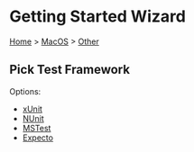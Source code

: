 <!--
GENERATED FILE - DO NOT EDIT
This file was generated by [MarkdownSnippets](https://github.com/SimonCropp/MarkdownSnippets).
Source File: /docs/mdsource/wiz/MacOS_Other.source.md
To change this file edit the source file and then run MarkdownSnippets.
-->

# Getting Started Wizard

[Home](/docs/wiz/readme.md) > [MacOS](MacOS.md) > [Other](MacOS_Other.md)

## Pick Test Framework

Options:
 * [xUnit](result_MacOS_Other_xUnit.md)
 * [NUnit](result_MacOS_Other_NUnit.md)
 * [MSTest](result_MacOS_Other_MSTest.md)
 * [Expecto](result_MacOS_Other_Expecto.md)
